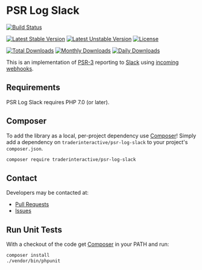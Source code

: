 # PSR Log Slack

[![Build Status](https://github.com/traderinteractive/psr-log-slack/actions/workflows/php.yml/badge.svg)](https://github.com/traderinteractive/psr-log-slack/actions/workflows/php.yml)

[![Latest Stable Version](https://poser.pugx.org/traderinteractive/psr-log-slack/v/stable)](https://packagist.org/packages/traderinteractive/psr-log-slack)
[![Latest Unstable Version](https://poser.pugx.org/traderinteractive/psr-log-slack/v/unstable)](https://packagist.org/packages/traderinteractive/psr-log-slack)
[![License](https://poser.pugx.org/traderinteractive/psr-log-slack/license)](https://packagist.org/packages/traderinteractive/psr-log-slack)

[![Total Downloads](https://poser.pugx.org/traderinteractive/psr-log-slack/downloads)](https://packagist.org/packages/traderinteractive/psr-log-slack)
[![Monthly Downloads](https://poser.pugx.org/traderinteractive/psr-log-slack/d/monthly)](https://packagist.org/packages/traderinteractive/psr-log-slack)
[![Daily Downloads](https://poser.pugx.org/traderinteractive/psr-log-slack/d/daily)](https://packagist.org/packages/traderinteractive/psr-log-slack)

This is an implementation of [PSR-3](https://github.com/php-fig/fig-standards/blob/master/accepted/PSR-3-logger-interface.md) reporting to [Slack](https://api.slack.com/) using [incoming webhooks](https://api.slack.com/incoming-webhooks).

## Requirements

PSR Log Slack requires PHP 7.0 (or later).

## Composer
To add the library as a local, per-project dependency use [Composer](http://getcomposer.org)! Simply add a dependency on `traderinteractive/psr-log-slack` to your project's `composer.json`.
```sh
composer require traderinteractive/psr-log-slack
```

## Contact
Developers may be contacted at:

 * [Pull Requests](https://github.com/traderinteractive/psr-log-slack/pulls)
 * [Issues](https://github.com/traderinteractive/psr-log-slack/issues)

## Run Unit Tests
With a checkout of the code get [Composer](http://getcomposer.org) in your PATH and run:

```sh
composer install
./vendor/bin/phpunit
